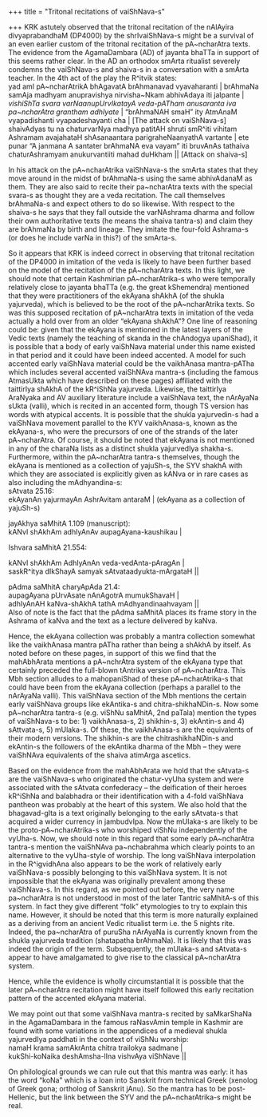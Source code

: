 +++
title = "Tritonal recitations of vaiShNava-s"

+++
KRK astutely observed that the tritonal recitation of the nAlAyira
divyaprabandhaM (DP4000) by the shrIvaiShNava-s might be a survival of
an even earlier custom of the tritonal recitation of the pA\~ncharAtra
texts. The evidence from the AgamaDambara (AD) of jayanta bhaTTa in
support of this seems rather clear. In the AD an orthodox smArta
ritualist severely condemns the vaiShNava-s and shaiva-s in a
conversation with a smArta teacher. In the 4th act of the play the
R^itvik states:  
yad amI pA\~ncharAtrikA bhAgavatA brAhmanavad vyavaharanti | brAhmaNa
samAja madhyam anupravishya nirvisha\~Nkam abhivAdaya iti jalpante |
*vishiShTa svara varNaanupUrvIkatayA veda-pATham anusaranta iva
pa\~ncharAtra grantham adhIyate* | “brAhmaNAH smaH” ity AtmAnaM
vyapadishanti vyapadeshayanti cha | \[The attack on vaiShNava-s\]  
shaivAdyas tu na chaturvarNya madhya patitAH shruti smR^iti vihitam
Ashramam avajahataH shAsanaantara parigraheNaanyathA vartante | ete
punar “A janmana A santater brAhmaNA eva vayam” iti bruvAnAs tathaiva
chaturAshramyam anukurvantiiti mahad duHkham || \[Attack on shaiva-s\]

In his attack on the pA\~ncharAtrika vaiShNava-s the smArta states that
they move around in the midst of brAhmaNa-s using the same abhivAdanaM
as them. They are also said to recite their pa\~ncharAtra texts with the
special svara-s as thought they are a veda recitation. The call
themselves brAhmaNa-s and expect others to do so likewise. With respect
to the shaiva-s he says that they fall outside the varNAshrama dharma
and follow their own authoritative texts (he means the shaiva tantra-s)
and claim they are brAhmaNa by birth and lineage. They imitate the
four-fold Ashrama-s (or does he include varNa in this?) of the smArta-s.

So it appears that KRK is indeed correct in observing that tritonal
recitation of the DP4000 in imitation of the veda is likely to have been
further based on the model of the recitation of the pA\~ncharAtra texts.
In this light, we should note that certain Kashmirian pA\~ncharAtrika-s
who were temporally relatively close to jayanta bhaTTa (e.g. the great
kShemendra) mentioned that they were practitioners of the ekAyana shAkhA
(of the shukla yajurveda), which is believed to be the root of the
pA\~ncharAtrika texts. So was this supposed recitation of pA\~ncharAtra
texts in imitation of the veda actually a hold over from an older
“ekAyana shAkhA”? One line of reasoning could be: given that the
ekAyana is mentioned in the latest layers of the Vedic texts (namely the
teaching of skanda in the chAndogya upaniShad), it is possible that a
body of early vaiShNava material under this name existed in that period
and it could have been indeed accented. A model for such accented early
vaiShNava material could be the vaikhAnasa mantra-pATha which includes
several accented vaiShNAva mantra-s (including the famous AtmasUkta
which have described on these pages) affiliated with the taittirIya
shAkhA of the kR^iShNa yajurveda. Likewise, the taittirIya AraNyaka and
AV auxiliary literature include a vaiShNava text, the nArAyaNa sUkta
(valli), which is recited in an accented form, though TS version has
words with atypical accents. It is possible that the shukla yajurvedin-s
had a vaiShNava movement parallel to the KYV vaikhAnasa-s, known as the
ekAyana-s, who were the precursors of one of the strands of the later
pA\~ncharAtra. Of course, it should be noted that ekAyana is not
mentioned in any of the charaNa lists as a distinct shukla yajurvedIya
shakha-s. Furthermore, within the pA\~ncharAtra tantra-s themselves,
though the ekAyana is mentioned as a collection of yajuSh-s, the SYV
shakhA with which they are associated is explicitly given as kANva or in
rare cases as also including the mAdhyandina-s:  
sAtvata 25.16:  
ekAyanAn yajurmayAn AshrAvitam antaraM | (ekAyana as a collection of
yajuSh-s)

jayAkhya saMhitA 1.109 (manuscript):  
kANvI shAkhAm adhIyAnAv aupagAyana-kaushikau |

Ishvara saMhitA 21.554:

kANvI shAkhAm AdhIyAnAn veda-vedAnta-pAragAn |  
saskR^itya dIkShayA samyak sAtvataadyukta-mArgataH ||

pAdma saMhitA charyApAda 21.4:  
aupagAyana pUrvAsate nAnAgotrA mumukShavaH |  
adhIyAnAH kaNva-shAkhA tathA mAdhyandinaahvayam ||  
Also of note is the fact that the pAdma saMhitA places its frame story
in the Ashrama of kaNva and the text as a lecture delivered by kaNva.

Hence, the ekAyana collection was probably a mantra collection somewhat
like the vaikhAnasa mantra pATha rather than being a shAkhA by itself.
As noted before on these pages, in support of this we find that the
mahAbhArata mentions a pA\~nchrAtra system of the ekAyana type that
certainly preceded the full-blown tAntrika version of pA\~ncharAtra.
This Mbh section alludes to a mahopaniShad of these pA\~ncharAtrika-s
that could have been from the ekAyana collection (perhaps a parallel to
the nArAyaNa valli). This vaiShNava section of the Mbh mentions the
certain early vaiShNava groups like ekAntika-s and chitra-shikhaNDin-s.
Now some pA\~ncharAtra tantra-s (e.g. viShNu saMhitA, 2nd paTala)
mention the types of vaiShNava-s to be: 1) vaikhAnasa-s, 2) shikhin-s,
3) ekAntin-s and 4) sAttvata-s, 5) mUlaka-s. Of these, the vaikhAnasa-s
are the equivalents of their modern versions.  The shikhin-s are the
chitrashikhaNDin-s and ekAntin-s the followers of the ekAntika dharma of
the Mbh – they were vaiShNAva equivalents of the shaiva atimArga
ascetics.

Based on the evidence from the mahAbhArata we hold that the sAtvata-s
are the vaiShNava-s who originated the chatur-vyUha system and were
associated with the sAtvata confederacy – the deification of their
heroes kR^iShNa and balabhadra or their identification with a 4-fold
vaiShNava pantheon was probably at the heart of this system. We also
hold that the bhagavad-gIta is a text originally belonging to the early
sAtvata-s that acquired a wider currency in jambudvIpa. Now the mUlaka-s
are likely to be the proto-pA\~ncharAtrika-s who worshiped viShNu
independently of the vyUha-s. Now, we should note in this regard that
some early pA\~ncharAtra tantra-s mention the vaiShNAva pa\~nchabrahma
which clearly points to an alternative to the vyUha-style of worship.
The long vaiShNava interpolation in the R^igvidhAna also appears to be
the work of relatively early vaiShNava-s possibly belonging to this
vaiShNava system. It is not impossible that the ekAyana was originally
prevalent among these vaiShNava-s. In this regard, as we pointed out
before, the very name pa\~ncharAtra is not understood in most of the
later Tantric saMhitA-s of this system. In fact they give different
“folk” etymologies to try to explain this name. However, it should be
noted that this term is more naturally explained as a deriving from an
ancient Vedic ritualist term i.e. the 5 nights rite. Indeed, the
pa\~ncharAtra of puruSha nArAyaNa is currently known from the shukla
yajurveda tradition (shatapatha brAhmaNa). It is likely that this was
indeed the origin of the term. Subsequently, the mUlaka-s and sAtvata-s
appear to have amalgamated to give rise to the classical pA\~ncharAtra
system.

Hence, while the evidence is wholly circumstantial it is possible that
the later pA\~ncharAtra recitation might have itself followed this early
recitation pattern of the accented ekAyana material.

We may point out that some vaiShNava mantra-s recited by saMkarShaNa in
the AgamaDambara in the famous raNasvAmin temple in Kashmir are found
with some variations in the appendices of a medieval shukla yajurvedIya
paddhati in the context of viShNu worship:  
namaH krama samAkrAnta chitra trailokya sadmane |  
kukShi-koNaika deshAmsha-lIna vishvAya viShNave ||

On philological grounds we can rule out that this mantra was early: it
has the word “koNa” which is a loan into Sanskrit from technical Greek
(xenolog of Greek gona; ortholog of Sanskrit jAnu). So the mantra has to
be post-Hellenic, but the link between the SYV and the pA\~ncharAtrika-s
might be real.
